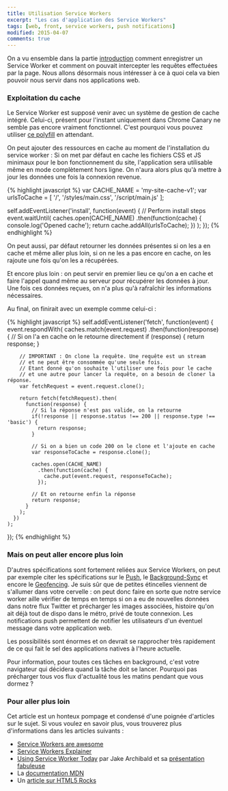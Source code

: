 ```yaml
---
title: Utilisation Service Workers
excerpt: "Les cas d'application des Service Workers"
tags: [web, front, service workers, push notifications]
modified: 2015-04-07
comments: true
---
```


On a vu ensemble dans la partie [introduction]({{site.url}}/service-workers/) comment enregistrer un Service Worker et comment on pouvait intercepter les requêtes effectuées par la page. Nous allons désormais nous intéresser à ce à quoi cela va bien pouvoir nous servir dans nos applications web.

### Exploitation du cache

Le Service Worker est supposé venir avec un système de gestion de cache intégré. Celui-ci, présent pour l'instant uniquement dans Chrome Canary ne semble pas encore vraiment fonctionnel. C'est pourquoi vous pouvez utiliser [ce polyfill](https://github.com/coonsta/cache-polyfill) en attendant.

On peut ajouter des ressources en cache au moment de l'installation du service worker :
Si on met par défaut en cache les fichiers CSS et JS minimaux pour le bon fonctionnement du site, l'application sera utilisable même en mode complètement hors ligne. On n'aura alors plus qu'à mettre à jour les données une fois la connexion revenue.

{% highlight javascript %}
var CACHE_NAME = 'my-site-cache-v1';
var urlsToCache = [
  '/',
  '/styles/main.css',
  '/script/main.js'
];

self.addEventListener('install', function(event) {
  // Perform install steps
  event.waitUntil(
    caches.open(CACHE_NAME)
      .then(function(cache) {
        console.log('Opened cache');
        return cache.addAll(urlsToCache);
      })
  );
});
{% endhighlight %}

On peut aussi, par défaut retourner les données présentes si on les a en cache et même aller plus loin, si on ne les a pas encore en cache, on les rajoute une fois qu'on les a récupérées.

Et encore plus loin : on peut servir en premier lieu ce qu'on a en cache et faire l'appel quand même au serveur pour récupérer les données à jour. Une fois ces données reçues, on n'a plus qu'à rafraîchir les informations nécessaires.

Au final, on finirait avec un exemple comme celui-ci :

{% highlight javascript %}
self.addEventListener('fetch', function(event) {
  event.respondWith(
    caches.match(event.request)
      .then(function(response) {
        // Si on l'a en cache on le retourne directement
        if (response) {
          return response;
        }

        // IMPORTANT : On clone la requête. Une requête est un stream
        // et ne peut être consommée qu'une seule fois.
        // Etant donné qu'on souhaite l'utiliser une fois pour le cache
        // et une autre pour lancer la requête, on a besoin de cloner la réponse.
        var fetchRequest = event.request.clone();

        return fetch(fetchRequest).then(
          function(response) {
            // Si la réponse n'est pas valide, on la retourne
            if(!response || response.status !== 200 || response.type !== 'basic') {
              return response;
            }

            // Si on a bien un code 200 on le clone et l'ajoute en cache
            var responseToCache = response.clone();

            caches.open(CACHE_NAME)
              .then(function(cache) {
                cache.put(event.request, responseToCache);
              });

            // Et on retourne enfin la réponse
            return response;
          }
        );
      })
    );
});
{% endhighlight %}

### Mais on peut aller encore plus loin

D'autres spécifications sont fortement reliées aux Service Workers, on peut par exemple citer les spécifications sur le [Push](http://w3c.github.io/push-api/), le [Background-Sync](https://github.com/slightlyoff/BackgroundSync) et encore le [Geofencing](https://github.com/slightlyoff/Geofencing). Je suis sûr que de petites étincelles viennent de s'allumer dans votre cervelle : on peut donc faire en sorte que notre service worker aille vérifier de temps en temps si on a eu de nouvelles données dans notre flux Twitter et précharger les images associées, histoire qu'on ait déjà tout de dispo dans le métro, privé de toute connexion.
Les notifications push permettent de notifier les utilisateurs d'un éventuel message dans votre application web.

Les possibilités sont énormes et on devrait se rapprocher très rapidement de ce qui fait le sel des applications natives à l'heure actuelle.

Pour information, pour toutes ces tâches en background, c'est votre navigateur qui décidera quand la tâche doit se lancer. Pourquoi pas précharger tous vos flux d'actualité tous les matins pendant que vous dormez ?

### Pour aller plus loin

Cet article est un honteux pompage et condensé d'une poignée d'articles sur le sujet.
Si vous voulez en savoir  plus, vous trouverez plus d'informations dans les articles suivants :

* [Service Workers are awesome](http://blog.donnywals.com/service-workers-are-awesome/)
* [Service Workers Explainer](https://github.com/slightlyoff/ServiceWorker/blob/master/explainer.md)
* [Using Service Worker Today](http://jakearchibald.com/2014/using-serviceworker-today/) par Jake Archibald et sa [présentation fabuleuse](https://www.youtube.com/watch?v=SmZ9XcTpMS4)
* La [documentation MDN](https://developer.mozilla.org/fr/docs/Web/API/ServiceWorker_API/Using_Service_Workers)
* Un [article sur HTML5 Rocks](http://www.html5rocks.com/en/tutorials/service-worker/introduction/?redirect_from_locale=fr)